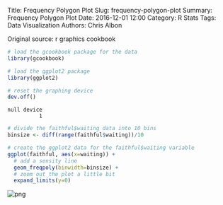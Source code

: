Title: Frequency Polygon Plot
Slug: frequency-polygon-plot
Summary: Frequency Polygon Plot
Date: 2016-12-01 12:00
Category: R Stats
Tags: Data Visualization
Authors: Chris Albon


Original source: r graphics cookbook


```R
# load the gcookbook package for the data
library(gcookbook)

# load the ggplot2 package
library(ggplot2)

# reset the graphing device
dev.off()
```




    null device
              1




```R
# divide the faithful$waiting data into 10 bins
binsize <- diff(range(faithful$waiting))/10
```


```R
# create the ggplot2 data for the faithful$waiting variable
ggplot(faithful, aes(x=waiting)) +
  # add a sensity line
  geom_freqpoly(binwidth=binsize) +
  # zoom out the plot a little bit
  expand_limits(y=0)
```









![png]({filename}/images/frequency-polygon-plot_files/frequency-polygon-plot_3_1.png)
